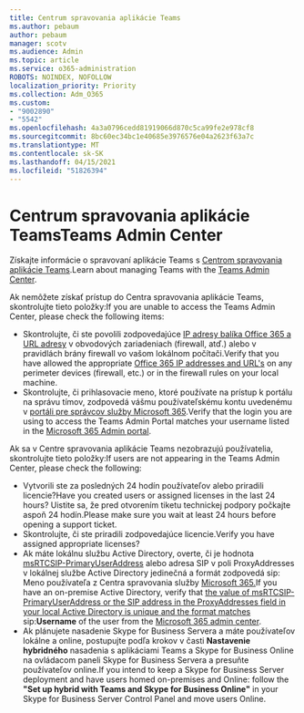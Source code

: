 ```yaml
---
title: Centrum spravovania aplikácie Teams
ms.author: pebaum
author: pebaum
manager: scotv
ms.audience: Admin
ms.topic: article
ms.service: o365-administration
ROBOTS: NOINDEX, NOFOLLOW
localization_priority: Priority
ms.collection: Adm_O365
ms.custom:
- "9002890"
- "5542"
ms.openlocfilehash: 4a3a0796cedd81919066d870c5ca99fe2e978cf8
ms.sourcegitcommit: 8bc60ec34bc1e40685e3976576e04a2623f63a7c
ms.translationtype: MT
ms.contentlocale: sk-SK
ms.lasthandoff: 04/15/2021
ms.locfileid: "51826394"
---
```

# <a name="teams-admin-center"></a><span data-ttu-id="a0e28-102">Centrum spravovania aplikácie Teams</span><span class="sxs-lookup"><span data-stu-id="a0e28-102">Teams Admin Center</span></span>

<span data-ttu-id="a0e28-103">Získajte informácie o spravovaní aplikácie Teams s [Centrom spravovania aplikácie Teams](https://docs.microsoft.com/microsoftteams/manage-teams-skypeforbusiness-admin-center).</span><span class="sxs-lookup"><span data-stu-id="a0e28-103">Learn about managing Teams with the [Teams Admin Center](https://docs.microsoft.com/microsoftteams/manage-teams-skypeforbusiness-admin-center).</span></span>

<span data-ttu-id="a0e28-104">Ak nemôžete získať prístup do Centra spravovania aplikácie Teams, skontrolujte tieto položky:</span><span class="sxs-lookup"><span data-stu-id="a0e28-104">If you are unable to access the Teams Admin Center, please check the following items:</span></span>

- <span data-ttu-id="a0e28-105">Skontrolujte, či ste povolili zodpovedajúce [IP adresy balíka Office 365 a URL adresy](https://docs.microsoft.com/Office365/Enterprise/office-365-ip-web-service) v obvodových zariadeniach (firewall, atď.) alebo v pravidlách brány firewall vo vašom lokálnom počítači.</span><span class="sxs-lookup"><span data-stu-id="a0e28-105">Verify that you have allowed the appropriate [Office 365 IP addresses and URL's](https://docs.microsoft.com/Office365/Enterprise/office-365-ip-web-service) on any perimeter devices (firewall, etc.) or in the firewall rules on your local machine.</span></span>
- <span data-ttu-id="a0e28-106">Skontrolujte, či prihlasovacie meno, ktoré používate na prístup k portálu na správu tímov, zodpovedá vášmu používateľskému kontu uvedenému v [portáli pre správcov služby Microsoft 365](https://admin.microsoft.com/Adminportal/Home?source=applauncher#/users).</span><span class="sxs-lookup"><span data-stu-id="a0e28-106">Verify that the login you are using to access the Teams Admin Portal matches your username listed in the [Microsoft 365 Admin portal](https://admin.microsoft.com/Adminportal/Home?source=applauncher#/users).</span></span>

<span data-ttu-id="a0e28-107">Ak sa v Centre spravovania aplikácie Teams nezobrazujú používatelia, skontrolujte tieto položky:</span><span class="sxs-lookup"><span data-stu-id="a0e28-107">If users are not appearing in the Teams Admin Center, please check the following:</span></span>

- <span data-ttu-id="a0e28-108">Vytvorili ste za posledných 24 hodín používateľov alebo priradili licencie?</span><span class="sxs-lookup"><span data-stu-id="a0e28-108">Have you created users or assigned licenses in the last 24 hours?</span></span> <span data-ttu-id="a0e28-109">Uistite sa, že pred otvorením tiketu technickej podpory počkajte aspoň 24 hodín.</span><span class="sxs-lookup"><span data-stu-id="a0e28-109">Please make sure you wait at least 24 hours before opening a support ticket.</span></span>
- <span data-ttu-id="a0e28-110">Skontrolujte, či ste priradili zodpovedajúce licencie.</span><span class="sxs-lookup"><span data-stu-id="a0e28-110">Verify you have assigned appropriate licenses?</span></span>
- <span data-ttu-id="a0e28-111">Ak máte lokálnu službu Active Directory, overte, či je hodnota [msRTCSIP-PrimaryUserAddress](https://docs.microsoft.com/skypeforbusiness/troubleshoot/online-configuration/msrtcsip-primaryuseraddress-proxyaddaddress) alebo adresa SIP v poli ProxyAddresses v lokálnej službe Active Directory jedinečná a formát zodpovedá sip: Meno používateľa z Centra spravovania služby [Microsoft 365.](https://admin.microsoft.com/Adminportal/Home?source=applauncher#/users)</span><span class="sxs-lookup"><span data-stu-id="a0e28-111">If you have an on-premise Active Directory, verify that [the value of msRTCSIP-PrimaryUserAddress or the SIP address in the ProxyAddresses field in your local Active Directory is unique and the format matches](https://docs.microsoft.com/skypeforbusiness/troubleshoot/online-configuration/msrtcsip-primaryuseraddress-proxyaddaddress) sip:**Username** of the user from the [Microsoft 365 admin center](https://admin.microsoft.com/Adminportal/Home?source=applauncher#/users).</span></span>
- <span data-ttu-id="a0e28-112">Ak plánujete nasadenie Skype for Business Servera a máte používateľov lokálne a online, postupujte podľa krokov v časti **Nastavenie hybridného** nasadenia s aplikáciami Teams a Skype for Business Online na ovládacom paneli Skype for Business Servera a presuňte používateľov online.</span><span class="sxs-lookup"><span data-stu-id="a0e28-112">If you intend to keep a Skype for Business Server deployment and have users homed on-premises and Online: follow the **"Set up hybrid with Teams and Skype for Business Online"** in your Skype for Business Server Control Panel and move users Online.</span></span>
